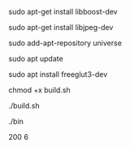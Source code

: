   sudo apt-get install libboost-dev
  
  sudo apt-get install libjpeg-dev
  
  sudo add-apt-repository universe
  
  sudo apt update
  
  sudo apt install freeglut3-dev
  
  chmod +x build.sh
  
  ./build.sh
  
  ./bin
  
  200 6
